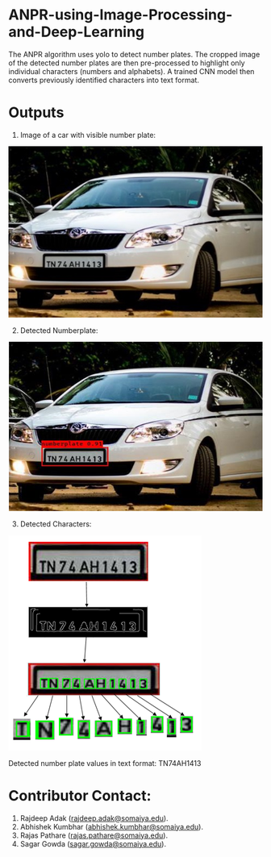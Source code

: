 # ANPR-using-Image-Processing-and-Deep-Learning
The ANPR algorithm uses yolo to detect number plates. The cropped image of the detected number plates are then pre-processed to highlight only individual characters (numbers and alphabets). A trained CNN model then converts previously identified characters into text format.

# Outputs
1. Image of a car with visible number plate:

![](Test_Image_Car.png)

2. Detected Numberplate:

![](Detected_Number_Plate.png)

3. Detected Characters:

![](Detected_Chars.png)

Detected number plate values in text format: TN74AH1413

# Contributor Contact:
1. Rajdeep Adak (rajdeep.adak@somaiya.edu).
2. Abhishek Kumbhar (abhishek.kumbhar@somaiya.edu).
3. Rajas Pathare (rajas.pathare@somaiya.edu).
4. Sagar Gowda (sagar.gowda@somaiya.edu).
